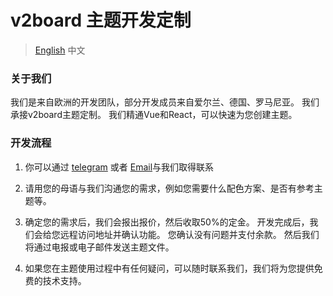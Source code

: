 # v2board 主题开发定制  

> [English](https://github.com/EuropeForest/V2Board-theme/blob/master/README.md) 中文

### 关于我们

我们是来自欧洲的开发团队，部分开发成员来自爱尔兰、德国、罗马尼亚。 我们承接v2board主题定制。 我们精通Vue和React，可以快速为您创建主题。


### 开发流程
1. 你可以通过 [telegram](https://t.me/usapand) 或者 [Email](mailto:EuropeForest@proton.me)与我们取得联系

2. 请用您的母语与我们沟通您的需求，例如您需要什么配色方案、是否有参考主题等。
3. 确定您的需求后，我们会报出报价，然后收取50%的定金。 开发完成后，我们会给您远程访问地址并确认功能。 您确认没有问题并支付余款。 然后我们将通过电报或电子邮件发送主题文件。
4. 如果您在主题使用过程中有任何疑问，可以随时联系我们，我们将为您提供免费的技术支持。
